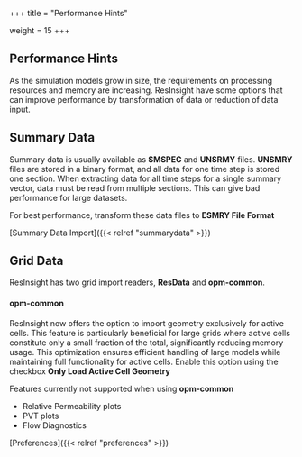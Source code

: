 +++
title = "Performance Hints"

weight = 15
+++

## Performance Hints

As the simulation models grow in size, the requirements on processing resources and memory are increasing. ResInsight have some options that can improve performance by transformation of data or reduction of data input.

## Summary Data
Summary data is usually available as **SMSPEC** and **UNSRMY** files. **UNSMRY** files are stored in a binary format, and all data for one time step is stored one section. When extracting data for all time steps for a single summary vector, data must be read from multiple sections. This can give bad performance for large datasets.

For best performance, transform these data files to **ESMRY File Format**

[Summary Data Import]({{< relref "summarydata" >}})

## Grid Data
ResInsight has two grid import readers, **ResData** and **opm-common**. 

#### opm-common
ResInsight now offers the option to import geometry exclusively for active cells. This feature is particularly beneficial for large grids where active cells constitute only a small fraction of the total, significantly reducing memory usage. This optimization ensures efficient handling of large models while maintaining full functionality for active cells. Enable this option using the checkbox **Only Load Active Cell Geometry**

Features currently not supported when using **opm-common**
- Relative Permeability plots
- PVT plots
- Flow Diagnostics

[Preferences]({{< relref "preferences" >}})